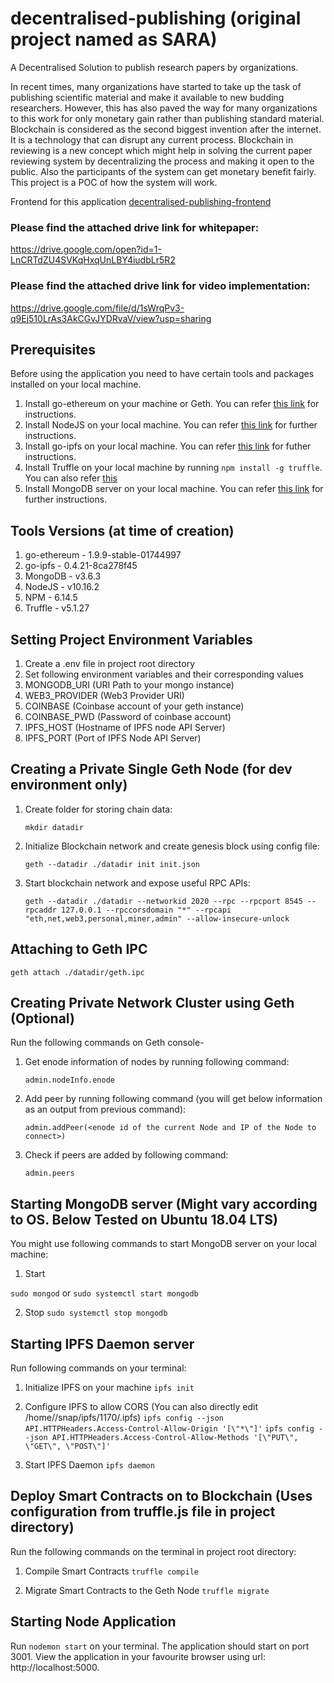 # decentralised-publishing (original project named as SARA)
A Decentralised Solution to publish research papers by organizations.

In recent times, many organizations have started to take up the task of publishing scientific material and make it available to new budding researchers. However, this has also paved the way for many organizations to this work for only monetary gain rather than publishing standard material. Blockchain is considered as the second biggest invention after the internet. It is a technology that can disrupt any current process. Blockchain in reviewing is a new concept which might help in solving the current paper reviewing system by decentralizing the process and making it open to the public. Also the participants of the system can get monetary benefit fairly. This project is a POC of how the system will work.

Frontend for this application [decentralised-publishing-frontend](https://github.com/Sangatdas/decentralised-publishing-frontend)


### Please find the attached drive link for whitepaper:
https://drive.google.com/open?id=1-LnCRTdZU4SVKqHxqUnLBY4iudbLr5R2

### Please find the attached drive link for video implementation:
https://drive.google.com/file/d/1sWrqPv3-q9Ej510LrAs3AkCGvJYDRvaV/view?usp=sharing

## Prerequisites
Before using the application you need to have certain tools and packages installed on your local machine.
1. Install go-ethereum on your machine or Geth. You can refer [this link](https://github.com/ethereum/go-ethereum/wiki/Building-Ethereum) for instructions.
2. Install NodeJS on your local machine. You can refer [this link](https://nodejs.org/en/) for further instructions.
3. Install go-ipfs on your local machine. You can refer [this link](https://docs.ipfs.io/guides/guides/install/) for futher instructions.
4. Install Truffle on your local machine by running ```npm install -g truffle```. You can also refer [this](https://www.trufflesuite.com/truffle)
5. Install MongoDB server on your local machine. You can refer [this link](https://docs.mongodb.com/manual/installation/) for further instructions.

## Tools Versions (at time of creation)
1. go-ethereum - 1.9.9-stable-01744997
2. go-ipfs - 0.4.21-8ca278f45
3. MongoDB - v3.6.3
4. NodeJS - v10.16.2
5. NPM - 6.14.5
6. Truffle - v5.1.27

## Setting Project Environment Variables
1. Create a .env file in project root directory
2. Set following environment variables and their corresponding values
  1. MONGODB_URI (URI Path to your mongo instance)
  2. WEB3_PROVIDER (Web3 Provider URI)
  3. COINBASE (Coinbase account of your geth instance)
  4. COINBASE_PWD (Password of coinbase account)
  5. IPFS_HOST (Hostname of IPFS node API Server)
  6. IPFS_PORT (Port of IPFS Node API Server)
  
## Creating a Private Single Geth Node (for dev environment only)
1. Create folder for storing chain data:

   ```mkdir datadir```
2. Initialize Blockchain network and create genesis block using config file:

   ```geth --datadir ./datadir init init.json```
3. Start blockchain network and expose useful RPC APIs:

   ```geth --datadir ./datadir --networkid 2020 --rpc --rpcport 8545 --rpcaddr 127.0.0.1 --rpccorsdomain "*" --rpcapi "eth,net,web3,personal,miner,admin" --allow-insecure-unlock```

## Attaching to Geth IPC
```geth attach ./datadir/geth.ipc```

## Creating Private Network Cluster using Geth (Optional)
Run the following commands on Geth console-

1. Get enode information of nodes by running following command:

   ```admin.nodeInfo.enode```

2. Add peer by running following command (you will get below information as an output from previous command):

   ```admin.addPeer(<enode id of the current Node and IP of the Node to connect>)```

3. Check if peers are added by following command:

   ```admin.peers```

## Starting MongoDB server (Might vary according to OS. Below Tested on Ubuntu 18.04 LTS)
You might use following commands to start MongoDB server on your local machine:
1. Start

```sudo mongod``` or ```sudo systemctl start mongodb```

2. Stop
```sudo systemctl stop mongodb```

## Starting IPFS Daemon server
Run following commands on your terminal:

1. Initialize IPFS on your machine
```ipfs init```

2. Configure IPFS to allow CORS (You can also directly edit /home//snap/ipfs/1170/.ipfs)
```ipfs config --json API.HTTPHeaders.Access-Control-Allow-Origin '[\"*\"]'```
```ipfs config --json API.HTTPHeaders.Access-Control-Allow-Methods '[\"PUT\", \"GET\", \"POST\"]'```

3. Start IPFS Daemon
```ipfs daemon```

## Deploy Smart Contracts on to Blockchain (Uses configuration from truffle.js file in project directory)
Run the following commands on the terminal in project root directory:

1. Compile Smart Contracts
```truffle compile```

2. Migrate Smart Contracts to the Geth Node
```truffle migrate```

## Starting Node Application
Run ```nodemon start``` on your terminal. The application should start on port 3001. View the application in your favourite browser using url: http://localhost:5000.

